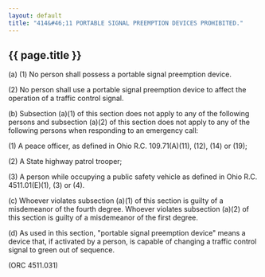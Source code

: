 ```yaml
---
layout: default
title: "414&#46;11 PORTABLE SIGNAL PREEMPTION DEVICES PROHIBITED."
---
```


{{ page.title }}
----------------

(a) (1) No person shall possess a portable signal preemption device.

(2) No person shall use a portable signal preemption device to affect the operation of a traffic control signal.

(b) Subsection (a)(1) of this section does not apply to any of the following persons and subsection (a)(2) of this section does not apply to any of the following persons when responding to an emergency call:

(1) A peace officer, as defined in Ohio R.C. 109.71(A)(11), (12), (14) or (19);

(2) A State highway patrol trooper;

(3) A person while occupying a public safety vehicle as defined in Ohio R.C. 4511.01(E)(1), (3) or (4).

(c) Whoever violates subsection (a)(1) of this section is guilty of a misdemeanor of the fourth degree. Whoever violates subsection (a)(2) of this section is guilty of a misdemeanor of the first degree.

(d) As used in this section, "portable signal preemption device" means a device that, if activated by a person, is capable of changing a traffic control signal to green out of sequence.

(ORC 4511.031)